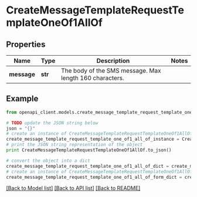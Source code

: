# CreateMessageTemplateRequestTemplateOneOf1AllOf


## Properties
Name | Type | Description | Notes
------------ | ------------- | ------------- | -------------
**message** | **str** | The body of the SMS message. Max length 160 characters. | 

## Example

```python
from openapi_client.models.create_message_template_request_template_one_of1_all_of import CreateMessageTemplateRequestTemplateOneOf1AllOf

# TODO update the JSON string below
json = "{}"
# create an instance of CreateMessageTemplateRequestTemplateOneOf1AllOf from a JSON string
create_message_template_request_template_one_of1_all_of_instance = CreateMessageTemplateRequestTemplateOneOf1AllOf.from_json(json)
# print the JSON string representation of the object
print CreateMessageTemplateRequestTemplateOneOf1AllOf.to_json()

# convert the object into a dict
create_message_template_request_template_one_of1_all_of_dict = create_message_template_request_template_one_of1_all_of_instance.to_dict()
# create an instance of CreateMessageTemplateRequestTemplateOneOf1AllOf from a dict
create_message_template_request_template_one_of1_all_of_form_dict = create_message_template_request_template_one_of1_all_of.from_dict(create_message_template_request_template_one_of1_all_of_dict)
```
[[Back to Model list]](../README.md#documentation-for-models) [[Back to API list]](../README.md#documentation-for-api-endpoints) [[Back to README]](../README.md)


